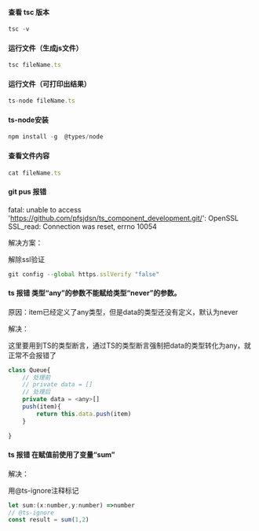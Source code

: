 #### 查看 tsc 版本

```js
tsc -v
```



#### 运行文件（生成js文件）

```js
tsc fileName.ts
```



#### 运行文件（可打印出结果）

```js
ts-node fileName.ts
```



#### ts-node安装

```js
npm install -g  @types/node
```



#### 查看文件内容

```js
cat fileName.ts
```





#### git pus 报错

fatal: unable to access 'https://github.com/pfsjdsn/ts_component_development.git/': OpenSSL SSL_read: Connection was reset, errno 10054

解决方案：

解除ssl验证

```js
git config --global https.sslVerify "false"
```



#### ts 报错 类型“any”的参数不能赋给类型“never”的参数。

原因：item已经定义了any类型，但是data的类型还没有定义，默认为never

解决：

这里要用到TS的类型断言，通过TS的类型断言强制把data的类型转化为any，就正常不会报错了

```js
class Queue{
    // 处理前
    // private data = []
	// 处理后
    private data = <any>[]
    push(item){
        return this.data.push(item)
    }
   
}
```



#### ts 报错 在赋值前使用了变量“sum”

解决：

用@ts-ignore注释标记

```js
let sum:(x:number,y:number) =>number
// @ts-ignore
const result = sum(1,2)
```

